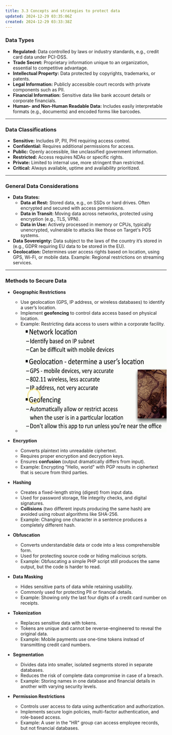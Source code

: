 ```yaml
---
title: 3.3 Concepts and strategies to protect data
updated: 2024-12-29 03:35:06Z
created: 2024-12-29 03:33:38Z
---
```


### **Data Types**

- **Regulated:** Data controlled by laws or industry standards, e.g., credit card data under PCI-DSS.
- **Trade Secret:** Proprietary information unique to an organization, essential to competitive advantage.
- **Intellectual Property:** Data protected by copyrights, trademarks, or patents.
- **Legal Information:** Publicly accessible court records with private components such as PII.
- **Financial Information:** Sensitive data like bank account details or corporate financials.
- **Human- and Non-Human Readable Data:** Includes easily interpretable formats (e.g., documents) and encoded forms like barcodes.

* * *

### **Data Classifications**

- **Sensitive:** Includes IP, PII, PHI requiring access control.
- **Confidential:** Requires additional permissions for access.
- **Public:** Openly accessible, like unclassified government information.
- **Restricted:** Access requires NDAs or specific rights.
- **Private:** Limited to internal use, more stringent than restricted.
- **Critical:** Always available, uptime and availability prioritized.

* * *

### **General Data Considerations**

- **Data States:**
    - **Data at Rest:** Stored data, e.g., on SSDs or hard drives. Often encrypted and secured with access permissions.
    - **Data in Transit:** Moving data across networks, protected using encryption (e.g., TLS, VPN).
    - **Data in Use:** Actively processed in memory or CPUs, typically unencrypted, vulnerable to attacks like those on Target's POS systems.
- **Data Sovereignty:** Data subject to the laws of the country it’s stored in (e.g., GDPR requiring EU data to be stored in the EU).
- **Geolocation:** Determines user access rights based on location, using GPS, Wi-Fi, or mobile data. Example: Regional restrictions on streaming services.

* * *

### **Methods to Secure Data**

- **Geographic Restrictions**
    
    - Use geolocation (GPS, IP address, or wireless databases) to identify a user’s location.
    - Implement **geofencing** to control data access based on physical location.
    - Example: Restricting data access to users within a corporate facility.
    - <img src="../_resources/82a3e179107ec4e1ad5ef0665a2431ba.png" alt="82a3e179107ec4e1ad5ef0665a2431ba.png" width="540" height="330" class="jop-noMdConv">
- **Encryption**
    
    - Converts plaintext into unreadable ciphertext.
    - Requires proper encryption and decryption keys.
    - Ensures **confusion** (output dramatically differs from input).
    - Example: Encrypting "Hello, world" with PGP results in ciphertext that is secure from third parties.
- **Hashing**
    
    - Creates a fixed-length string (digest) from input data.
    - Used for password storage, file integrity checks, and digital signatures.
    - **Collisions** (two different inputs producing the same hash) are avoided using robust algorithms like SHA-256.
    - Example: Changing one character in a sentence produces a completely different hash.
- **Obfuscation**
    
    - Converts understandable data or code into a less comprehensible form.
    - Used for protecting source code or hiding malicious scripts.
    - Example: Obfuscating a simple PHP script still produces the same output, but the code is harder to read.
- **Data Masking**
    
    - Hides sensitive parts of data while retaining usability.
    - Commonly used for protecting PII or financial details.
    - Example: Showing only the last four digits of a credit card number on receipts.
- **Tokenization**
    
    - Replaces sensitive data with tokens.
    - Tokens are unique and cannot be reverse-engineered to reveal the original data.
    - Example: Mobile payments use one-time tokens instead of transmitting credit card numbers.
- **Segmentation**
    
    - Divides data into smaller, isolated segments stored in separate databases.
    - Reduces the risk of complete data compromise in case of a breach.
    - Example: Storing names in one database and financial details in another with varying security levels.
- **Permission Restrictions**
    
    - Controls user access to data using authentication and authorization.
    - Implements secure login policies, multi-factor authentication, and role-based access.
    - Example: A user in the "HR" group can access employee records, but not financial databases.